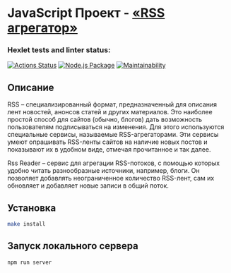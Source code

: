 # JavaScript Проект - [«RSS агрегатор»](https://frontend-project-lvl3-evgeniy3.vercel.app/)

### Hexlet tests and linter status:
[![Actions Status](https://github.com/Evgeniy3/frontend-project-lvl3/workflows/hexlet-check/badge.svg)](https://github.com/Evgeniy3/frontend-project-lvl3/actions)
[![Node.js Package](https://github.com/Evgeniy3/frontend-project-lvl3/actions/workflows/github-actions-demo.yml/badge.svg)](https://github.com/Evgeniy3/frontend-project-lvl3/actions/workflows/github-actions-demo.yml)
[![Maintainability](https://api.codeclimate.com/v1/badges/4e9329ac3283501c037b/maintainability)](https://codeclimate.com/github/Evgeniy3/frontend-project-lvl3/maintainability)

## Описание
RSS – специализированный формат, предназначенный для описания лент новостей, анонсов статей и других материалов. Это наиболее простой способ для сайтов (обычно, блогов) дать возможность пользователям подписываться на изменения. Для этого используются специальные сервисы, называемые RSS-агрегаторами. Эти сервисы умеют опрашивать RSS-ленты сайтов на наличие новых постов и показывают их в удобном виде, отмечая прочитанное и так далее.

Rss Reader – сервис для агрегации RSS-потоков, с помощью которых удобно читать разнообразные источники, например, блоги. Он позволяет добавлять неограниченное количество RSS-лент, сам их обновляет и добавляет новые записи в общий поток.

## Установка

```sh
make install
```

## Запуск локального сервера

```sh
npm run server
